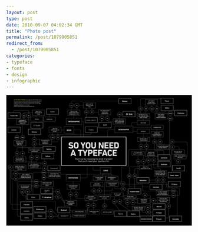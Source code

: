 ```yaml
---
layout: post
type: post
date: 2010-09-07 04:02:34 GMT
title: "Photo post"
permalink: /post/1079905851
redirect_from: 
  - /post/1079905851
categories:
- typeface
- fonts
- design
- infographic
---
```

![](/assets/images/tumblr_l7jdr5tDtx1qb098no1_1280.png)

